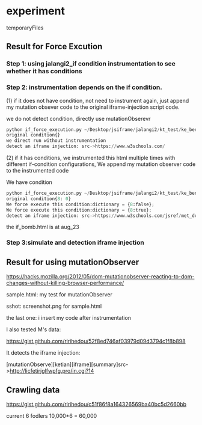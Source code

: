# experiment

temporaryFiles

## Result for Force Excution
### Step 1: using jalangi2_if condition instrumentation to see whether it has conditions

### Step 2: instrumentation depends on the if condition.

(1) if it does not have condition, not need to instrument again, just append my mutation obsever code to the original iframe-injection script code.

we do not detect condition, directly use mutationObserevr
```python
python if_force_execution.py ~/Desktop/jsiframe/jalangi2/kt_test/ke_benchs/iframe.html
original condition{}
we direct run without instrumentation
detect an iframe injection: src->https://www.w3schools.com/
```
(2) if it has conditions, we instrumented this html multiple times with different if-condition configurations, 
We append my mutation observer code to the instrumented code

We have condition 
```python
python if_force_execution.py ~/Desktop/jsiframe/jalangi2/kt_test/ke_benchs/if_bomb.html
original condition{8: 0}
We force execute this condition:dictionary = {8:false};
We force execute this condition:dictionary = {8:true};
detect an iframe injection: src->https://www.w3schools.com/jsref/met_doc_write.asp
```
the if_bomb.html is at aug_23


### Step 3:simulate and detection iframe injection


## Result for using mutationObserver

https://hacks.mozilla.org/2012/05/dom-mutationobserver-reacting-to-dom-changes-without-killing-browser-performance/

sample.html: my test for mutationObserver

sshot: screenshot.png for sample.html

the last one: i insert my code after instrumentation


I also tested M's data:

https://gist.github.com/ririhedou/52f8ed746af03979d09d3794c1f8b898

It detects the iframe injection:

[mutationObserve][ketian][iframe][summary]src->http://licfetirjglfwpfg.pro/in.cgi?14


## Crawling data

https://gist.github.com/ririhedou/c51f86f8a164326569ba40bc5d2660bb

current 6 fodlers 10,000*6 = 60,000
